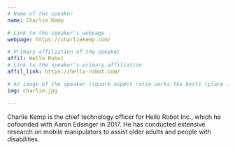 ```yaml
---
# Name of the speaker
name: Charlie Kemp

# Link to the speaker's webpage
webpage: https://charliekemp.com/

# Primary affiliation of the speaker
affil: Hello Robot
# Link to the speaker's primary affiliation
affil_link: https://hello-robot.com/

# An image of the speaker (square aspect ratio works the best) (place in the `assets/img/speakers` directory)
img: charlie.jpg

---
```


<!-- Whatever you write below will show up as the speaker's bio -->

Charlie Kemp is the chief technology officer for Hello Robot Inc., which he cofounded with Aaron Edsinger in 2017. He has conducted extensive research on mobile manipulators to assist older adults and people with disabilities. 

